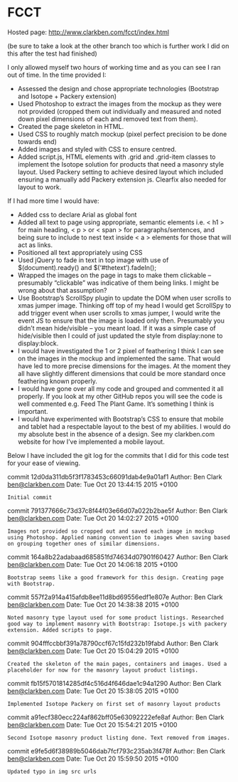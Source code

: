 # FCCT
Hosted page: http://www.clarkben.com/fcct/index.html

(be sure to take a look at the other branch too which is further work I did on this after the test had finished)

I only allowed myself two hours of working time and as you can see I ran out of time. In the time provided I:
- Assessed the design and chose appropriate technologies (Bootstrap and Isotope + Packery extension)
- Used Photoshop to extract the images from the mockup as they were not provided (cropped them out individually and measured and noted down pixel dimensions of each and removed text from them).
- Created the page skeleton in HTML.
- Used CSS to roughly match mockup (pixel perfect precision to be done towards end)
- Added images and styled with CSS to ensure centred.
- Added script.js, HTML elements with .grid and .grid-item classes to implement the Isotope solution for products that need a masonry style layout. Used Packery setting to achieve desired layout which included ensuring a manually add Packery extension js. Clearfix also needed for layout to work.

If I had more time I would have:
- Added css to declare Arial as global font
- Added all text to page using appropriate, semantic elements i.e. < h1 > for main heading, < p > or < span > for paragraphs/sentences, and being sure to include to nest text inside < a > elements for those that will act as links.
- Positioned all text appropriately using CSS
- Used jQuery to fade in text in top image with use of $(document).ready() and $(‘#thetext’).fadeIn();
- Wrapped the images on the page in <a> tags to make them clickable – presumably “clickable” was indicative of them being links. I might be wrong about that assumption?
- Use Bootstrap’s ScrollSpy plugin to update the DOM when user scrolls to xmas jumper image. Thinking off top of my head I would get ScrollSpy to add trigger event when user scrolls to xmas jumper, I would write the event JS to ensure that the image is loaded only then. Presumably you didn’t mean hide/visible – you meant load. If it was a simple case of hide/visible then I could of just updated the style from display:none to display:block.
- I would have investigated the 1 or 2 pixel of feathering I think I can see on the images in the mockup and implemented the same. That would have led to more precise dimensions for the images. At the moment they all have slightly different dimensions that could be more standard once feathering known properly.
- I would have gone over all my code and grouped and commented it all properly. If you look at my other GitHub repos you will see the code is well commented e.g. Feed The Plant Game. It’s something I think is important.
- I would have experimented with Bootstrap’s CSS to ensure that mobile and tablet had a respectable layout to the best of my abilities. I would do my absolute best in the absence of a design. See my clarkben.com website for how I’ve implemented a mobile layout.

Below I have included the git log for the commits that I did for this code test for your ease of viewing.

commit 12d0da311db5f3f1783453c66091dab4e9a01af1
Author: Ben Clark <ben@clarkben.com>
Date:   Tue Oct 20 13:44:15 2015 +0100

    Initial commit

commit 791377666c73d37c8f44f03e66d07a022b2bae5f
Author: Ben Clark <ben@clarkben.com>
Date:   Tue Oct 20 14:02:27 2015 +0100

    Images not provided so cropped out and saved each image in mockup using Photoshop. Applied naming convention to images when saving based on grouping together ones of similar dimensions.

commit 164a8b22adabaad685851fd74634d07901f60427
Author: Ben Clark <ben@clarkben.com>
Date:   Tue Oct 20 14:06:18 2015 +0100

    Bootstrap seems like a good framework for this design. Creating page with Bootstrap.

commit 557f2a914a415afdb8ee11d8bd69556edf1e807e
Author: Ben Clark <ben@clarkben.com>
Date:   Tue Oct 20 14:38:38 2015 +0100

    Noted masonry type layout used for some product listings. Researched good way to implement masonry with Bootstrap: Isotope.js with packery extension. Added scripts to page.

commit 904fffccbbf391a78790ccf67c15fd232b19fabd
Author: Ben Clark <ben@clarkben.com>
Date:   Tue Oct 20 15:04:29 2015 +0100

    Created the skeleton of the main pages, containers and images. Used a placeholder for now for the masonry layout product listings.

commit fb15f5701814285df4c516d4f646dae1c94a1290
Author: Ben Clark <ben@clarkben.com>
Date:   Tue Oct 20 15:38:05 2015 +0100

    Implemented Isotope Packery on first set of masonry layout products

commit a91ecf380ecc224af862bff05e63092222efe8af
Author: Ben Clark <ben@clarkben.com>
Date:   Tue Oct 20 15:54:21 2015 +0100

    Second Isotope masonry product listing done. Text removed from images.

commit e9fe5d6f38989b5046dab7fcf793c235ab3f478f
Author: Ben Clark <ben@clarkben.com>
Date:   Tue Oct 20 15:59:50 2015 +0100

    Updated typo in img src urls

